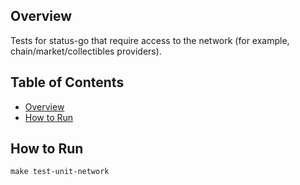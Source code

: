 ## Overview

Tests for status-go that require access to the network (for example, chain/market/collectibles providers).

## Table of Contents

- [Overview](#overview)
- [How to Run](#how-to-run)

## How to Run

`make test-unit-network`